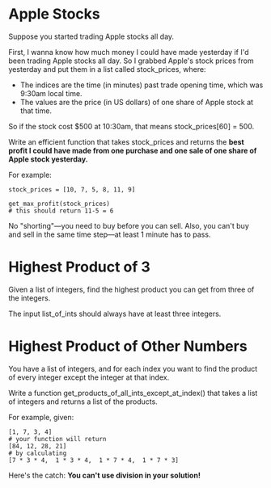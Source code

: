 # Apple Stocks

Suppose you started trading Apple stocks all day.

First, I wanna know how much money I could have made yesterday if I'd been trading Apple stocks all day.
So I grabbed Apple's stock prices from yesterday and put them in a list called stock_prices, where:

-   The indices are the time (in minutes) past trade opening time, which was 9:30am local time.
-   The values are the price (in US dollars) of one share of Apple stock at that time.

So if the stock cost \$500 at 10:30am, that means stock_prices[60] = 500.

Write an efficient function that takes stock_prices and returns the **best profit I could have made from one purchase and one sale of one share of Apple stock yesterday.**

For example:

```
stock_prices = [10, 7, 5, 8, 11, 9]

get_max_profit(stock_prices)
# this should return 11-5 = 6
```

No "shorting"—you need to buy before you can sell. Also, you can't buy and sell in the same time step—at least 1 minute has to pass.

# Highest Product of 3

Given a list of integers, find the highest product you can get from three of the integers.

The input list_of_ints should always have at least three integers.

# Highest Product of Other Numbers

You have a list of integers, and for each index you want to find the product of every integer except the integer at that index.

Write a function get_products_of_all_ints_except_at_index() that takes a list of integers and returns a list of the products.

For example, given:

```
[1, 7, 3, 4]
# your function will return
[84, 12, 28, 21]
# by calculating
[7 * 3 * 4,  1 * 3 * 4,  1 * 7 * 4,  1 * 7 * 3]
```

Here's the catch: **You can't use division in your solution!**
